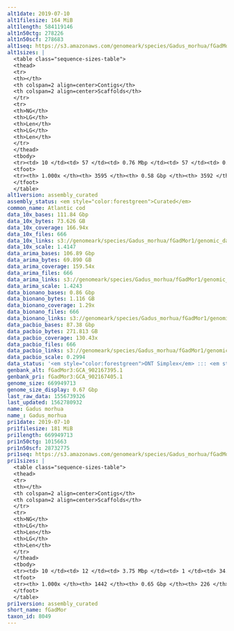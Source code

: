 ```yaml
---
alt1date: 2019-07-10
alt1filesize: 164 MiB
alt1length: 584119146
alt1n50ctg: 278226
alt1n50scf: 278683
alt1seq: https://s3.amazonaws.com/genomeark/species/Gadus_morhua/fGadMor1/assembly_curated/fGadMor1.alt.cur.20190710.fasta.gz
alt1sizes: |
  <table class="sequence-sizes-table">
  <thead>
  <tr>
  <th></th>
  <th colspan=2 align=center>Contigs</th>
  <th colspan=2 align=center>Scaffolds</th>
  </tr>
  <tr>
  <th>NG</th>
  <th>LG</th>
  <th>Len</th>
  <th>LG</th>
  <th>Len</th>
  </tr>
  </thead>
  <tbody>
  <tr><td> 10 </td><td> 57 </td><td> 0.76 Mbp </td><td> 57 </td><td> 0.76 Mbp </td></tr>  <tr><td> 20 </td><td> 152 </td><td> 0.54 Mbp </td><td> 152 </td><td> 0.54 Mbp </td></tr>  <tr><td> 30 </td><td> 275 </td><td> 421.20 Kbp </td><td> 275 </td><td> 421.20 Kbp </td></tr>  <tr><td> 40 </td><td> 430 </td><td> 340.42 Kbp </td><td> 430 </td><td> 340.87 Kbp </td></tr>  <tr style="background-color:#cccccc;"><td> 50 </td><td> 621 </td><td> 278.23 Kbp </td><td> 620 </td><td> 278.68 Kbp </td></tr>  <tr><td> 60 </td><td> 853 </td><td> 225.45 Kbp </td><td> 853 </td><td> 225.45 Kbp </td></tr>  <tr><td> 70 </td><td> 1142 </td><td> 181.36 Kbp </td><td> 1142 </td><td> 181.36 Kbp </td></tr>  <tr><td> 80 </td><td> 1515 </td><td> 134.84 Kbp </td><td> 1514 </td><td> 134.97 Kbp </td></tr>  <tr><td> 90 </td><td> 2063 </td><td> 82.64 Kbp </td><td> 2061 </td><td> 82.74 Kbp </td></tr>  <tr><td> 100 </td><td> 3594 </td><td> 252  bp </td><td> 3591 </td><td> 252  bp </td></tr>  </tbody>
  <tfoot>
  <tr><th> 1.000x </th><th> 3595 </th><th> 0.58 Gbp </th><th> 3592 </th><th> 0.58 Gbp </th></tr>
  </tfoot>
  </table>
alt1version: assembly_curated
assembly_status: <em style="color:forestgreen">Curated</em>
common_name: Atlantic cod
data_10x_bases: 111.84 Gbp
data_10x_bytes: 73.626 GB
data_10x_coverage: 166.94x
data_10x_files: 666
data_10x_links: s3://genomeark/species/Gadus_morhua/fGadMor1/genomic_data/10x/<br>
data_10x_scale: 1.4147
data_arima_bases: 106.89 Gbp
data_arima_bytes: 69.890 GB
data_arima_coverage: 159.54x
data_arima_files: 666
data_arima_links: s3://genomeark/species/Gadus_morhua/fGadMor1/genomic_data/arima/<br>
data_arima_scale: 1.4243
data_bionano_bases: 0.86 Gbp
data_bionano_bytes: 1.116 GB
data_bionano_coverage: 1.29x
data_bionano_files: 666
data_bionano_links: s3://genomeark/species/Gadus_morhua/fGadMor1/genomic_data/bionano/<br>
data_pacbio_bases: 87.38 Gbp
data_pacbio_bytes: 271.813 GB
data_pacbio_coverage: 130.43x
data_pacbio_files: 666
data_pacbio_links: s3://genomeark/species/Gadus_morhua/fGadMor1/genomic_data/pacbio/<br>
data_pacbio_scale: 0.2994
data_status: '<em style="color:forestgreen">ONT Simplex</em> ::: <em style="color:forestgreen">10x</em> ::: <em style="color:forestgreen">Bionano</em> ::: <em style="color:forestgreen">Arima</em>'
genbank_alt: fGadMor3:GCA_902167395.1
genbank_pri: fGadMor3:GCA_902167405.1
genome_size: 669949713
genome_size_display: 0.67 Gbp
last_raw_data: 1556739326
last_updated: 1562780932
name: Gadus morhua
name_: Gadus_morhua
pri1date: 2019-07-10
pri1filesize: 181 MiB
pri1length: 669949713
pri1n50ctg: 1015663
pri1n50scf: 28732775
pri1seq: https://s3.amazonaws.com/genomeark/species/Gadus_morhua/fGadMor1/assembly_curated/fGadMor1.pri.cur.20190710.fasta.gz
pri1sizes: |
  <table class="sequence-sizes-table">
  <thead>
  <tr>
  <th></th>
  <th colspan=2 align=center>Contigs</th>
  <th colspan=2 align=center>Scaffolds</th>
  </tr>
  <tr>
  <th>NG</th>
  <th>LG</th>
  <th>Len</th>
  <th>LG</th>
  <th>Len</th>
  </tr>
  </thead>
  <tbody>
  <tr><td> 10 </td><td> 12 </td><td> 3.75 Mbp </td><td> 1 </td><td> 34.79 Mbp </td></tr>  <tr><td> 20 </td><td> 35 </td><td> 2.28 Mbp </td><td> 3 </td><td> 30.95 Mbp </td></tr>  <tr><td> 30 </td><td> 67 </td><td> 1.71 Mbp </td><td> 5 </td><td> 30.88 Mbp </td></tr>  <tr><td> 40 </td><td> 111 </td><td> 1.27 Mbp </td><td> 8 </td><td> 29.59 Mbp </td></tr>  <tr style="background-color:#cccccc;"><td> 50 </td><td> 168 </td><td style="background-color:#88ff88;"> 1.02 Mbp </td><td> 10 </td><td style="background-color:#88ff88;"> 28.73 Mbp </td></tr>  <tr><td> 60 </td><td> 240 </td><td> 0.77 Mbp </td><td> 12 </td><td> 27.76 Mbp </td></tr>  <tr><td> 70 </td><td> 336 </td><td> 0.58 Mbp </td><td> 15 </td><td> 25.30 Mbp </td></tr>  <tr><td> 80 </td><td> 471 </td><td> 378.81 Kbp </td><td> 17 </td><td> 24.90 Mbp </td></tr>  <tr><td> 90 </td><td> 691 </td><td> 221.23 Kbp </td><td> 20 </td><td> 22.36 Mbp </td></tr>  <tr><td> 100 </td><td> 1441 </td><td> 1  bp </td><td> 225 </td><td> 3.51 Kbp </td></tr>  </tbody>
  <tfoot>
  <tr><th> 1.000x </th><th> 1442 </th><th> 0.65 Gbp </th><th> 226 </th><th> 0.67 Gbp </th></tr>
  </tfoot>
  </table>
pri1version: assembly_curated
short_name: fGadMor
taxon_id: 8049
---
```

